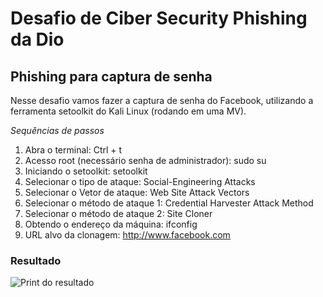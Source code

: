 # **Desafio de Ciber Security Phishing da Dio**

## Phishing para captura de senha

Nesse desafio vamos fazer a captura de senha do Facebook, utilizando a ferramenta setoolkit do Kali Linux (rodando em uma MV).

*_Sequências de passos_*

1. Abra o terminal: Ctrl + t
2. Acesso root (necessário senha de administrador): sudo su
3. Iniciando o setoolkit: setoolkit
4. Selecionar o tipo de ataque: Social-Engineering Attacks
5. Selecionar o Vetor de ataque: Web Site Attack Vectors
6. Selecionar o método de ataque 1: Credential Harvester Attack Method
7. Selecionar o método de ataque 2: Site Cloner
8. Obtendo o endereço da máquina: ifconfig
9. URL alvo da clonagem: http://www.facebook.com

### **Resultado**

![Print do resultado](https://user-images.githubusercontent.com/101129874/219828789-dd907561-d011-44e6-a41c-135c86446ea7.png)
